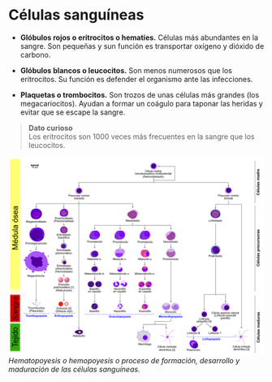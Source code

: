# Células sanguíneas

* **Glóbulos rojos o eritrocitos o hematíes.** Células más abundantes en la sangre. Son pequeñas y sun función es transportar oxígeno y dióxido de carbono.

* **Glóbulos blancos o leucocitos.** Son menos numerosos que los eritrocitos. Su función es defender el organismo ante las infecciones.

* **Plaquetas o trombocitos.** Son trozos de unas células más grandes (los megacariocitos). Ayudan a formar un coágulo para taponar las heridas y evitar que se escape la sangre.

> **Dato curioso**  
> Los eritrocitos son 1000 veces más frecuentes en la sangre que los leucocitos.

![hematopoiesis.jpg](hematopoiesis.jpg "Hematopoyesis")
*Hematopoyesis o hemopoyesis o proceso de formación, desarrollo y maduración de las células sanguíneas.*